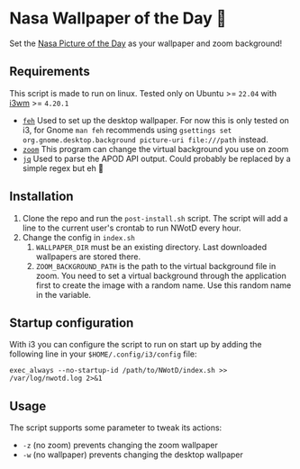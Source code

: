 # Nasa Wallpaper of the Day 🚀

Set the [Nasa Picture of the Day](https://apod.nasa.gov/apod/astropix.html) as your wallpaper and zoom background!

## Requirements

This script is made to run on linux. Tested only on Ubuntu >= `22.04` with [i3wm](https://i3wm.org/) >= `4.20.1`

- [`feh`](https://feh.finalrewind.org/) Used to set up the desktop wallpaper. For now this is only tested on i3, for Gnome `man feh` recommends using `gsettings set org.gnome.desktop.background picture-uri file:///path` instead.
- [`zoom`](https://zoom.us/) This program can change the virtual background you use on zoom
- [`jq`](https://jqlang.github.io/jq/) Used to parse the APOD API output. Could probably be replaced by a simple regex but eh 🤷

## Installation

1. Clone the repo and run the `post-install.sh` script. The script will add a line to the current user's crontab to run NWotD every hour.
1. Change the config in `index.sh`
    1. `WALLPAPER_DIR` must be an existing directory. Last downloaded wallpapers are stored there.
    1. `ZOOM_BACKGROUND_PATH` is the path to the virtual background file in zoom. You need to set a virtual background through the application first to create the image with a random name. Use this random name in the variable.

## Startup configuration

With i3 you can configure the script to run on start up by adding the following line in your `$HOME/.config/i3/config` file:

```
exec_always --no-startup-id /path/to/NWotD/index.sh >> /var/log/nwotd.log 2>&1
```

## Usage

The script supports some parameter to tweak its actions:

- `-z` (no zoom) prevents changing the zoom wallpaper
- `-w` (no wallpaper) prevents changing the desktop wallpaper

